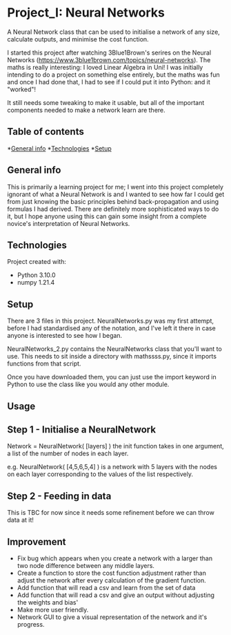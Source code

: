 # Project_I: Neural Networks

A Neural Network class that can be used to initialise a network of any size, calculate outputs, and minimise the cost function. 

I started this project after watching 3Blue1Brown's serires on the Neural Networks (https://www.3blue1brown.com/topics/neural-networks). The maths is really interesting: I loved Linear Algebra in Uni! I was initially intending to do a project on something else entirely, but the maths was fun and once I had done that, I had to see if I could put it into Python: and it "worked"!

It still needs some tweaking to make it usable, but all of the important components needed to make a network learn are there.

## Table of contents
*[General info](#General-info)
*[Technologies](#Technologies)
*[Setup](*Setup)

## General info

This is primarily a learning project for me; I went into this project completely ignorant of what a Neural Network is and I wanted to see how far I could get from just knowing the basic principles behind back-propagation and using formulas I had derived. There are definitely more sophisticated ways to do it, but I hope anyone using this can gain some insight from a complete novice's interpretation of Neural Networks. 

## Technologies
Project created with:
 - Python 3.10.0
 - numpy 1.21.4
 
## Setup
There are 3 files in this project. NeuralNetworks.py was my first attempt, before I had standardised any of the notation, and I've left it there in case anyone is interested to see how I began.

NeuralNetworks_2.py contains the NeuralNetworks class that you'll want to use. This needs to sit inside a directory with mathssss.py, since it imports functions from that script.

Once you have downloaded them, you can just use the import keyword in Python to use the class like you would any other module.

## Usage

Step 1 - Initialise a NeuralNetwork
-----------------------------------
Network = NeuralNetwork( [layers] )
the init function takes in one argument, a list of the number of nodes in each layer. 

e.g. NeuralNetwork( [4,5,6,5,4] ) is a network with 5 layers with the nodes on each layer corresponding to the values of the list respectively.

Step 2 - Feeding in data
------------------------

This is TBC for now since it needs some refinement before we can throw data at it!

## Improvement

 - Fix bug which appears when you create a network with a larger than two node difference between any middle layers.
 - Create a function to store the cost function adjustment rather than adjust the network after every calculation of the gradient function. 
 - Add function that will read a csv and learn from the set of data
 - Add function that will read a csv and give an output without adjusting the weights and bias'
 - Make more user friendly.
 - Network GUI to give a visual representation of the network and it's progress.

